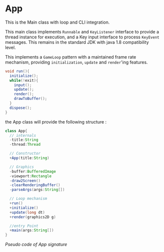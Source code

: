 # App

This is the Main class with loop and CLI integration.

This main class implements `Runnable` and `KeyListener` interface to provide a thread instance for execution, and a Key input interface to process `KeyEvent` messages. This remains in the standard JDK with java 1.8 compatibility level.

This implements a `GameLoop` pattern with a maintained frame rate mechanism, providing `initialization`, `update` and `render`'ing features.

```java
void run(){
  initialize();
  while(!exit){
    input();
    update();
    render();
    drawToBuffer();
  }
  dispose();
}
```



the App class will provide the following structure :

```Java
class App{
  // internals
  -title:String
  -thread:Thread

  // Constructor
  +App(title:String)

  // Graphics
  -buffer:BufferedImage
  -viewport:Rectangle
  -draw2Screen()
  -clearRenderingBuffer()
  -parseArgs(args:String[])

  // Loop mechanism
  +run()
  +initialize()
  +update(long dt)
  +render(graphics2D g)

  //entry Point
  +main(args:String[])
}
```
*Pseudo code of App signature*